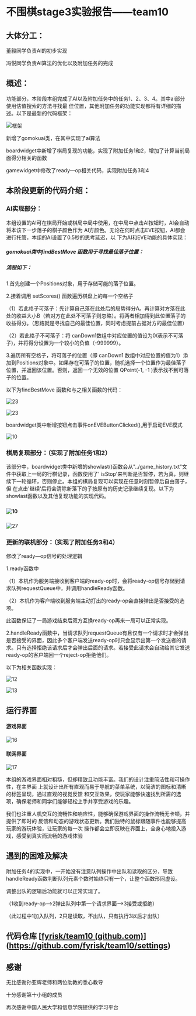 # 不围棋stage3实验报告——team10

## 大体分工：

董毅同学负责AI的初步实现 

冯悦同学负责AI算法的优化以及附加任务的完成

## 概述：

功能部分，本阶段本组完成了AI以及附加任务中的任务1、2、3、4。其中ai部分使用估值搜索的方法寻找最 佳位置，其他附加任务的功能实现都将有详细的描述。以下是最新的代码框架：

![框架](img/22.png)

新增了gomokuai类，在其中实现了ai算法

boardwidget中新增了棋局复现的功能，实现了附加任务1和2，增加了计算当前局面得分相关的函数

gamewidget中修改了ready—op相关代码，实现附加任务3和4

## 本阶段更新的代码介绍：

###       AI实现部分：

本组设置的AI可在棋局开始或棋局中局中使用，在中局中点击AI按钮时，AI会自动将本该下一步落子的棋子颜色作为 AI方颜色。无论在何时点击EVE按钮，AI都会进行托管，本组的AI设置了0.5秒的思考延迟，以 下为AI和EVE功能的具体实现：

##### gomokuai类中findBestMove 函数用于寻找最佳落子位置：

##### 流程如下：

1.首先创建一个Positions对象，用于存储可能的落子位置。

2.接着调用 setScores() 函数遍历棋盘上的每一个空格子

（1）若此格子可落子：先计算自己落在此处后的局势得分A。再计算对方落在此处的收益大小B（若对方在此处不可落子则忽略）。将两者相加得到此位置落子的收益得分。（思路就是寻找自己的最佳位置，同时考虑提前占据对方的最佳位置）

（2）若此格子不可落子：将 canDown1数组中对应位置的值设为0(表示不可落子)，并将得分设置为一个较小的负值（-999999）。

3.遍历所有空格子，将可落子的位置（即 canDown1 数组中对应位置的值为1）添加到Positions对象中。如果存在可落子的位置，随机选择一个位置作为最佳落子位置，并返回该位置。否则，返回一个无效的位置 QPoint(-1, -1 )表示找不到可落子的位置。

以下为findBestMove 函数和与之相关函数的代码：

![23](img/23.png)

![23](img/24.png)

boardwidget类中新增按钮点击事件onEVEButtonClicked(),用于启动EVE模式

![10](img/25.png)

###      棋局复现部分：（实现了附加任务1和2）

该部分中，boardwidget类中新增的showlast()函数会从"../game_history.txt"文件中获取上一局的行棋记录，函数使用了' isStop'来判断是否暂停，若为真，则继续下一轮循环，否则停止。本组的棋局复现可以实现在任意时刻暂停后自由落子，但 在点击'继续'后将会清除新落下的子按原有的历史记录继续复现。以下为showlast函数以及其他复现功能的实现代码。

##### 

####    ![10](img/26.png)

##### 

![27](img/27.png)

### 更新的联机部分：（实现了附加任务3和4）

修改了ready—op信号的处理逻辑

1.ready函数中

（1）本机作为服务端接收到客户端的ready-op时，会将ready-op信号存储到请求队列requestQueue中，并调用handleReady函数。

（2）本机作为客户端收到服务端主动打出的ready-op会直接弹出是否接受的选项。

此函数保证了一局游戏结束后双方互换ready-op再来一局可以正常实现。

2.handleReady函数中，当请求队列requestQueue有且仅有一个请求时才会弹出是否接受的界面，因此多个客户端发送ready-op时只会显示出第一个发送者的请求。只有选择拒绝该请求后才会弹出后面的请求。若接受此请求会自动给其它发送ready-op的客户端回一个reject-op拒绝他们。

以下为相关函数实现：



![12](img/30.png)



![13](img/29.png)



## 运行界面

#### 游戏界面

![16](img/28.png)

#### 联网界面

![17](img/17.png)

   本组的游戏界面相对粗糙，但却精致且功能丰富。我们的设计注重简洁性和可操作性，在主界面 上就设计出所有直观而易于导航的菜单系统，以简洁的图标和清晰的标签呈现，通过直观的视觉反馈 和交互效果，使玩家能够快速找到所需的选项，确保老师和同学们能够轻松上手并享受游戏的乐趣。

 我们也注重人机交互的流畅性和响应性，能够确保游戏界面的操作流畅无卡顿，并提供了即时的 反馈和动态的游戏状态更新。我们独特的鼠标跟随事件也能够提高玩家的游玩体验，让玩家的每一次 操作都会立即反映在界面上，全身心地投入游戏，感受到真实而流畅的游戏体验

## 遇到的困难及解决

​    附加任务4的实现中，一开始没有注意队列操作中出队和读取的区分，导致handleReady函数判断队列元素个数时始终只有一个，让整个函数形同虚设。

调整出队的逻辑后功能就可以正常实现了。

（1收到ready-op—>2弹出队列中第一个请求界面—>3接受或拒绝）

（此过程中1加入队列，2只是读取，不出队，只有执行3以后才出队）

## 代码仓库 [[fyrisk/team10 (github.com)](https://github.com/fyrisk/team10)](https://github.com/fyrisk/team10/settings)

## 感谢

无比感谢孙亚辉老师和两位助教的悉心教导

十分感谢第十小组的成员

再次感谢中国人民大学和信息学院提供的学习平台